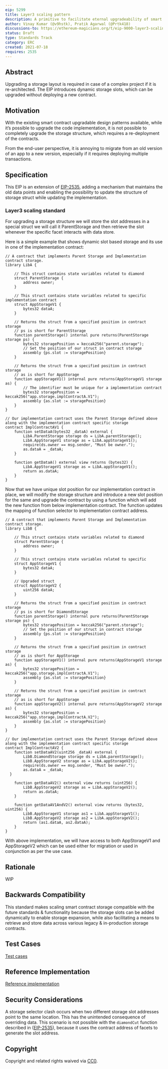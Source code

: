 ```yaml
---
eip: 5299
title: Layer3 scaling pattern
description: A primitive to facilitate eternal upgradeability of smart contracts, by making storage slots dynamic.
author: Vinay Kumar (@v9hstk), Pratik Agarwal (@Prtk418)
discussions-to: https://ethereum-magicians.org/t/eip-9000-layer3-scaling-standard/9039
status: Draft
type: Standards Track
category: ERC
created: 2021-07-18
requires: 2535
---
```


## Abstract
Upgrading a storage layout is required in case of a complex project if it is re-architected. The EIP introduces dynamic storage slots, which can be upgraded without deploying a new contract.

## Motivation
With the existing smart contract upgradable design patterns available, while it’s possible to upgrade the code implementation, it is not possible to completely upgrade the storage structure, which requires a re-deployment of the contracts.

From the end-user perspective, it is annoying to migrate from an old version of an app to a new version, especially if it requires deploying multiple transactions.


## Specification
This EIP is an extension of [EIP-2535](./eip-2535.md), adding a mechanism that maintains the old data points and enabling the possibility to update the structure of storage struct while updating the implementation.

### Layer3 scaling standard
For upgrading a storage structure we will store the slot addresses in a special struct we will call it ParentStorage and then retrieve the slot whenever the specific facet interacts with data store.

Here is a simple example that shows dynamic slot based storage and its use in one of the implementation contract:
```
// A contract that implements Parent Storage and Implementation contract storage.
library LibA {

    // This struct contains state variables related to diamond
    struct ParentStorage {
        address owner;
    }

    // This struct contains state variables related to specific implementation contract
    struct AppStorageV1 {
        bytes32 dataA;
    }

    // Returns the struct from a specified position in contract storage
    // ps is short for ParentStorage
    function parentStorage() internal pure returns(ParentStorage storage ps) {
        bytes32 storagePosition = keccak256("parent.storage");
        // Set the position of our struct in contract storage
        assembly {ps.slot := storagePosition}
    }

    // Returns the struct from a specified position in contract storage
    // as is short for AppStorage
    function appStorageV1() internal pure returns(AppStorageV1 storage as) {
        // The identifier must be unique for a implementation contract
        bytes32 storagePosition = keccak256("app.storage.implContractA.V1");
        assembly {as.slot := storagePosition}
    }
}

// Our implementation contract uses the Parent Storage defined above along with the implementation contract specific storage
contract ImplContractAV1 {
    function setDataA(bytes32 _dataA) external {
        LibA.ParentStorage storage ds = LibA.parentStorage();
        LibA.AppStorageV1 storage as = LibA.appStorageV1();
        require(ds.owner == msg.sender, "Must be owner.");
        as.dataA = _dataA;
    }

    function getDataA() external view returns (bytes32) {
        LibA.AppStorageV1 storage as = LibA.appStorageV1();
        return as.dataA;
    }
}
```

Now that we have unique slot position for our implementation contract in place, we will modify the storage structure and introduce a new slot position for the same and upgrade the contract by using a function which will add the new function from below implementation contract. The function updates the mapping of function selector to implementation contract address.

```solidity
// A contract that implements Parent Storage and Implementation contract storage.
library LibB {

    // This struct contains state variables related to diamond
    struct ParentStorage {
        address owner;
    }

    // This struct contains state variables related to specific 
    struct AppStorageV1 {
        bytes32 dataA;
    }

    // Upgraded struct
    struct AppStorageV2 {
        uint256 dataA;
    }

    // Returns the struct from a specified position in contract storage
    // ps is short for DiamondStorage
    function parentStorage() internal pure returns(ParentStorage storage ps) {
        bytes32 storagePosition = keccak256("parent.storage");
        // Set the position of our struct in contract storage
        assembly {ps.slot := storagePosition}
    }

    // Returns the struct from a specified position in contract storage
    // as is short for AppStorage
    function appStorageV1() internal pure returns(AppStorageV1 storage as) {
        bytes32 storagePosition = keccak256("app.storage.implContractA.V1");
        assembly {as.slot := storagePosition}
    }

    // Returns the struct from a specified position in contract storage
    // as is short for AppStorage
    function appStorageV2() internal pure returns(AppStorageV2 storage as) {
        bytes32 storagePosition = keccak256("app.storage.implContractA.V2");
        assembly {as.slot := storagePosition}
    }
}

// Our implementation contract uses the Parent Storage defined above along with the implementation contract specific storage
contract ImplContractAV2 {
    function setDataAV2(uint256 _dataA) external {
        LibB.DiamondStorage storage ds = LibA.parentStorage();
        LibB.AppStorageV2 storage as = LibA.appStorageV2();
        require(ds.owner == msg.sender, "Must be owner.");
        as.dataA = _dataA;
  }

    function getDataAV2() external view returns (uint256) {
        LibB.AppStorageV2 storage as = LibA.appStorageV2();
        return as.dataA;
    }

    function getDataAV1AndV2() external view returns (bytes32, uint256) {
        LibB.AppStorageV1 storage as1 = LibA.appStorageV1();
        LibB.AppStorageV2 storage as2 = LibA.appStorageV2();
        return (as1.dataA, as2.dataA);
    }
}

```
With above implementation, we will have access to both AppStorageV1 and AppStorageV2 which can be used either for migration or used in conjunction as per the use case.

## Rationale
WIP


## Backwards Compatibility
This standard makes scaling smart contract storage compatible with the future standards & functionality because the storage slots can be added dynamically to enable storage expansion, while also facilitating a means to retrieve and store data across various legacy & in-production storage contracts.


## Test Cases
[Test cases](../assets/eip-5299/Layer3-scaling-standard/test)


## Reference Implementation
[Reference implementation](../assets/eip-5299/Layer3-scaling-standard)


## Security Considerations
A storage selector clash occurs when two different storage slot addresses point to the same location. This has the unintended consequence of overriding data. This scenario is not possible with the `diamondCut` function described in ([EIP-2535](./eip-2535.md)), because it uses the contract address of facets to generate the slot address.


## Copyright
Copyright and related rights waived via [CC0](../LICENSE.md).
